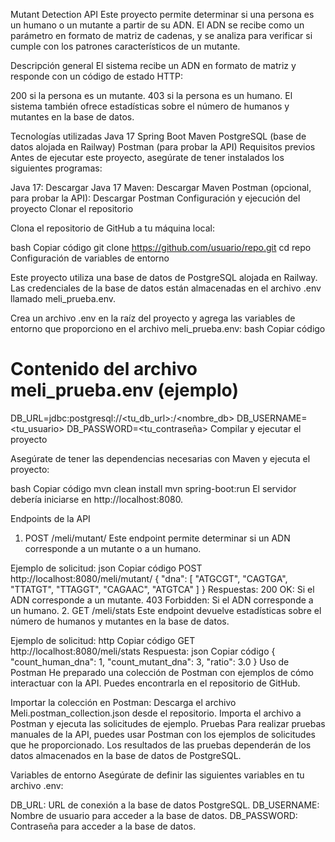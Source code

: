 Mutant Detection API
Este proyecto permite determinar si una persona es un humano o un mutante a partir de su ADN. El ADN se recibe como un parámetro en formato de matriz de cadenas, y se analiza para verificar si cumple con los patrones característicos de un mutante.

Descripción general
El sistema recibe un ADN en formato de matriz y responde con un código de estado HTTP:

200 si la persona es un mutante.
403 si la persona es un humano.
El sistema también ofrece estadísticas sobre el número de humanos y mutantes en la base de datos.

Tecnologías utilizadas
Java 17
Spring Boot
Maven
PostgreSQL (base de datos alojada en Railway)
Postman (para probar la API)
Requisitos previos
Antes de ejecutar este proyecto, asegúrate de tener instalados los siguientes programas:

Java 17: Descargar Java 17
Maven: Descargar Maven
Postman (opcional, para probar la API): Descargar Postman
Configuración y ejecución del proyecto
Clonar el repositorio

Clona el repositorio de GitHub a tu máquina local:

bash
Copiar código
git clone https://github.com/usuario/repo.git
cd repo
Configuración de variables de entorno

Este proyecto utiliza una base de datos de PostgreSQL alojada en Railway. Las credenciales de la base de datos están almacenadas en el archivo .env llamado meli_prueba.env.

Crea un archivo .env en la raíz del proyecto y agrega las variables de entorno que proporciono en el archivo meli_prueba.env:
bash
Copiar código
# Contenido del archivo meli_prueba.env (ejemplo)
DB_URL=jdbc:postgresql://<tu_db_url>:<puerto>/<nombre_db>
DB_USERNAME=<tu_usuario>
DB_PASSWORD=<tu_contraseña>
Compilar y ejecutar el proyecto

Asegúrate de tener las dependencias necesarias con Maven y ejecuta el proyecto:

bash
Copiar código
mvn clean install
mvn spring-boot:run
El servidor debería iniciarse en http://localhost:8080.

Endpoints de la API
1. POST /meli/mutant/
   Este endpoint permite determinar si un ADN corresponde a un mutante o a un humano.

Ejemplo de solicitud:
json
Copiar código
POST http://localhost:8080/meli/mutant/
{
"dna": [
"ATGCGT",
"CAGTGA",
"TTATGT",
"TTAGGT",
"CAGAAC",
"ATGTCA"
]
}
Respuestas:
200 OK: Si el ADN corresponde a un mutante.
403 Forbidden: Si el ADN corresponde a un humano.
2. GET /meli/stats
   Este endpoint devuelve estadísticas sobre el número de humanos y mutantes en la base de datos.

Ejemplo de solicitud:
http
Copiar código
GET http://localhost:8080/meli/stats
Respuesta:
json
Copiar código
{
"count_human_dna": 1,
"count_mutant_dna": 3,
"ratio": 3.0
}
Uso de Postman
He preparado una colección de Postman con ejemplos de cómo interactuar con la API. Puedes encontrarla en el repositorio de GitHub.

Importar la colección en Postman:
Descarga el archivo Meli.postman_collection.json desde el repositorio.
Importa el archivo a Postman y ejecuta las solicitudes de ejemplo.
Pruebas
Para realizar pruebas manuales de la API, puedes usar Postman con los ejemplos de solicitudes que he proporcionado. Los resultados de las pruebas dependerán de los datos almacenados en la base de datos de PostgreSQL.

Variables de entorno
Asegúrate de definir las siguientes variables en tu archivo .env:

DB_URL: URL de conexión a la base de datos PostgreSQL.
DB_USERNAME: Nombre de usuario para acceder a la base de datos.
DB_PASSWORD: Contraseña para acceder a la base de datos.
